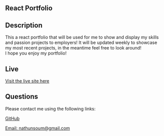 ## React Portfolio

## Description 

This a react portfolio that will be used for me to show and display my skills and passion projects to employers!
It will be updated weekly to showcase my most recent projects, in the meantime feel free to look around!  
I hope you enjoy my portfolio! 

## Live 

[Visit the live site here](https://fast-oasis-56781.herokuapp.com/)

## Questions

Please contact me using the following links: 

[GitHub](https://github.com/natesoum)

[Email: nathunsoum@gmail.com](mailto:nathunsoum@gmail.com)

